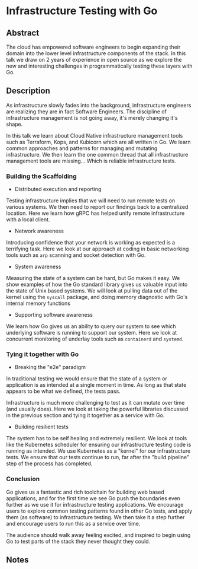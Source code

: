 # Infrastructure Testing with Go

## Abstract

The cloud has empowered software engineers to begin expanding their domain into the lower level infrastructure components of the stack.
In this talk we draw on 2 years of experience in open source as we explore the new and interesting challenges in programmatically testing these layers with Go.


## Description

As infrastructure slowly fades into the background, infrastructure engineers are realizing they are in fact Software Engineers.
The discipline of infrastructure management is not going away, it's merely changing it's shape.

In this talk we learn about Cloud Native infrastructure management tools such as Terraform, Kops, and Kubicorn which are all written in Go.
We learn common approaches and patterns for managing and mutating infrastructure.
We then learn the one common thread that all infrastructure management tools are missing...
Which is reliable infrastructure tests.


### Building the Scaffolding

- Distributed execution and reporting

Testing infrastructure implies that we will need to run remote tests on various systems.
We then need to report our findings back to a centralized location.
Here we learn how gRPC has helped unify remote infrastructure with a local client.

- Network awareness

Introducing confidence that your network is working as expected is a terrifying task.
Here we look at our approach at coding in basic networking tools such as `arp` scanning and socket detection with Go.

- System awareness

Measuring the state of a system can be hard, but Go makes it easy.
We show examples of how the Go standard library gives us valuable input into the state of Unix based systems.
We will look at pulling data out of the kernel using the `syscall` package, and doing memory diagnostic with Go's internal memory functions

- Supporting software awareness

We learn how Go gives us an ability to query our system to see which underlying software is running to support our system.
Here we look at concurrent monitoring of underlay tools such as `containerd` and `systemd`.

### Tying it together with Go

- Breaking the "e2e" paradigm

In traditional testing we would ensure that the state of a system or application is as intended at a single moment in time.
As long as that state appears to be what we defined, the tests pass.

Infrastructure is much more challenging to test as it can mutate over time (and usually does).
Here we look at taking the powerful libraries discussed in the previous section and tying it together as a service with Go.

- Building resilient tests

The system has to be self healing and extremely resilient.
We look at tools like the Kubernetes scheduler for ensuring our infrastructure testing code is running as intended.
We use Kubernetes as a "kernel" for our infrastructure tests.
We ensure that our tests continue to run, far after the "build pipeline" step of the process has completed.

### Conclusion

Go gives us a fantastic and rich toolchain for building web based applications, and for the first time we see Go push the boundaries even further as we use it for infrastructure testing applications.
We encourage users to explore common testing patterns found in other Go tests, and apply them (as software) to infrastructure testing.
We then take it a step further and encourage users to run this as a service over time.

The audience should walk away feeling excited, and inspired to begin using Go to test parts of the stack they never thought they could.



## Notes